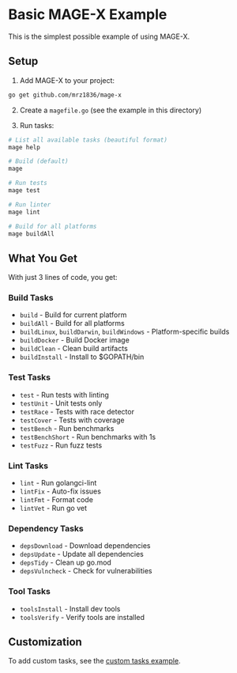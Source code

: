 # Basic MAGE-X Example

This is the simplest possible example of using MAGE-X.

## Setup

1. Add MAGE-X to your project:
```bash
go get github.com/mrz1836/mage-x
```

2. Create a `magefile.go` (see the example in this directory)

3. Run tasks:
```bash
# List all available tasks (beautiful format)
mage help

# Build (default)
mage

# Run tests
mage test

# Run linter
mage lint

# Build for all platforms
mage buildAll
```

## What You Get

With just 3 lines of code, you get:

### Build Tasks
- `build` - Build for current platform
- `buildAll` - Build for all platforms
- `buildLinux`, `buildDarwin`, `buildWindows` - Platform-specific builds
- `buildDocker` - Build Docker image
- `buildClean` - Clean build artifacts
- `buildInstall` - Install to $GOPATH/bin

### Test Tasks
- `test` - Run tests with linting
- `testUnit` - Unit tests only
- `testRace` - Tests with race detector
- `testCover` - Tests with coverage
- `testBench` - Run benchmarks
- `testBenchShort` - Run benchmarks with 1s
- `testFuzz` - Run fuzz tests

### Lint Tasks
- `lint` - Run golangci-lint
- `lintFix` - Auto-fix issues
- `lintFmt` - Format code
- `lintVet` - Run go vet

### Dependency Tasks
- `depsDownload` - Download dependencies
- `depsUpdate` - Update all dependencies
- `depsTidy` - Clean up go.mod
- `depsVulncheck` - Check for vulnerabilities

### Tool Tasks
- `toolsInstall` - Install dev tools
- `toolsVerify` - Verify tools are installed

## Customization

To add custom tasks, see the [custom tasks example](../custom).
